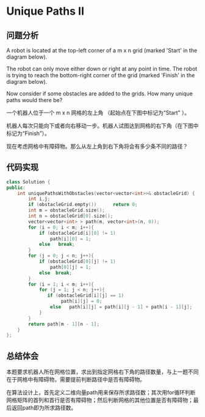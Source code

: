 #  Unique Paths II

## 问题分析
A robot is located at the top-left corner of a m x n grid (marked 'Start' in the diagram below).

The robot can only move either down or right at any point in time. The robot is trying to reach the bottom-right corner of the grid (marked 'Finish' in the diagram below).

Now consider if some obstacles are added to the grids. How many unique paths would there be?

一个机器人位于一个 m x n 网格的左上角 （起始点在下图中标记为“Start” ）。

机器人每次只能向下或者向右移动一步。机器人试图达到网格的右下角（在下图中标记为“Finish”）。

现在考虑网格中有障碍物。那么从左上角到右下角将会有多少条不同的路径？

## 代码实现
``` C++
class Solution {
public:
    int uniquePathsWithObstacles(vector<vector<int>>& obstacleGrid) {
        int i,j;
        if (obstacleGrid.empty())      return 0;
        int m = obstacleGrid.size();
        int n = obstacleGrid[0].size();
        vector<vector<int> > path(m, vector<int>(n, 0));
        for (i = 0; i < m; i++){
            if (obstacleGrid[i][0] != 1)
                path[i][0] = 1;
            else   break;
        }
        for (j = 0; j < n; j++){
            if (obstacleGrid[0][j] != 1)
                path[0][j] = 1;
            else  break;
        }
        for (i = 1; i < m; i++){
            for (j = 1; j < n; j++){
               if (obstacleGrid[i][j] == 1)
                    path[i][j] = 0;
                else   path[i][j] = path[i][j - 1] + path[i - 1][j];            
            }
        }
        return path[m - 1][n - 1];
    }
};
```

## 总结体会

本题要求机器人所在网格位置，求出到指定网格右下角的路径数量，与上一题不同在于网格中有障碍物，需要提前判断路径中是否有障碍物。

在算法设计上，首先定义二维向量path用来保存所求路径数；其次用for循环判断网格矩阵的首列和首行是否有障碍物；然后判断网格的其他位置是否有障碍物；最后返回path即为所求路径数。
